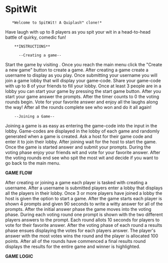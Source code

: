 # SpitWit

       *Welcome to SpitWit! A Quiplash™ clone!*

Have laugh with up to 8 players as you spit your wit in a head-to-head battle of
quirky, comedic fun!

        **INSTRUCTIONS**

          --Creating a game--

Start the game by visiting <URL-HERE>. Once you reach the main menu click the "Create a new game" button to create a game. After creating a game create a username to display as you play. Once submitting your username you will join a game lobby that will display your game-code. Share your game-code with up to 8 of your friends to fill your lobby. Once at least 3 people are in a lobby you can start your game by pressing the start game button. After you start your game answer the prompts. After the timer counts to 0 the voting rounds begin. Vote for your favorite answer and enjoy all the laughs along the way! After all the rounds complete see who won and do it all again!

        --Joining a Game--

Joining a game is as easy as entering the game-code into the input in the lobby. Game-codes are displayed in the lobby of each game and randomly generated when a game is created. Ask a host for their game code and enter it to join their lobby. After joining wait for the host to start the game. Once the game is started answer and submit your prompts. During the voting phase enjoy your friends wit and vote for your favorite answer. After the voting rounds end see who spit the most wit and decide if you want to go back to the main menu.

**GAME FLOW**

After creating or joining a game each player is tasked with creating a username. After a username is submitted players enter a lobby that displays all the players in their lobby. Once 3 or more players have joined a lobby the host is given the option to start a game. After the game starts each player is shown 4 prompts and given 90 seconds to write a witty answer for all of the prompts. After the initial answer phase the game moves into the voting phase. During each voting round one prompt is shown with the two different players answers to the prompt. Each round allots 10 seconds for players to vote for their favorite answer. After the voting phase of each round a results phase ensues displaying the votes for each players answer. The player's answer with the most votes wins the round and the player is allocated 100 points. After all of the rounds have commenced a final results round displays the results for the entire game and winner is highlighted.

**GAME LOGIC**
